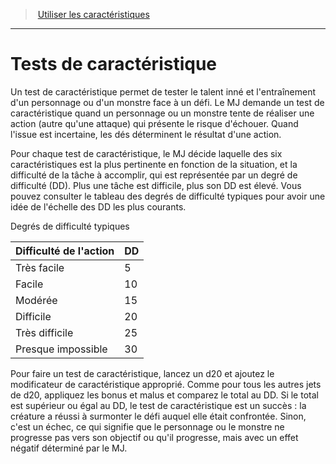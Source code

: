 ﻿> [Utiliser les caractéristiques](hd_abilities.md)

---

# Tests de caractéristique

Un test de caractéristique permet de tester le talent inné et l'entraînement d'un personnage ou d'un monstre face à un défi. Le MJ demande un test de caractéristique quand un personnage ou un monstre tente de réaliser une action (autre qu'une attaque) qui présente le risque d'échouer. Quand l'issue est incertaine, les dés déterminent le résultat d'une action.

Pour chaque test de caractéristique, le MJ décide laquelle des six caractéristiques est la plus pertinente en fonction de la situation, et la difficulté de la tâche à accomplir, qui est représentée par un degré de difficulté (DD). Plus une tâche est difficile, plus son DD est élevé. Vous pouvez consulter le tableau des degrés de difficulté typiques pour avoir une idée de l'échelle des DD les plus courants.

Degrés de difficulté typiques

|Difficulté de l'action|DD|
|---|---|
|Très facile|5|
|Facile|10|
|Modérée|15|
|Difficile|20|
|Très difficile|25|
|Presque impossible|30|

Pour faire un test de caractéristique, lancez un d20 et ajoutez le modificateur de caractéristique approprié. Comme pour tous les autres jets de d20, appliquez les bonus et malus et comparez le total au DD. Si le total est supérieur ou égal au DD, le test de caractéristique est un succès : la créature a réussi à surmonter le défi auquel elle était confrontée. Sinon, c'est un échec, ce qui signifie que le personnage ou le monstre ne progresse pas vers son objectif ou qu'il progresse, mais avec un effet négatif déterminé par le MJ.

